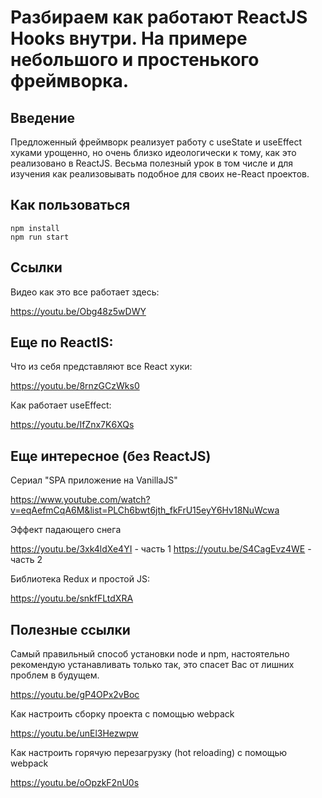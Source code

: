# Разбираем как работают ReactJS Hooks внутри. На примере небольшого и простенького фреймворка.

## Введение

Предложенный фреймворк реализует работу с useState и useEffect хуками урощенно, но очень близко идеологически к тому, как это реализовано в ReactJS. Весьма полезный урок в том числе и для изучения как реализовывать подобное для своих не-React проектов. 

## Как пользоваться

    npm install
    npm run start


## Ссылки

Видео как это все работает здесь:

https://youtu.be/Obg48z5wDWY

## Еще по ReactIS:

Что из себя представляют все React хуки:

https://youtu.be/8rnzGCzWks0

Как работает useEffect:

https://youtu.be/IfZnx7K6XQs


## Еще интересное (без ReactJS)

Сериал "SPA приложение на VanillaJS"

https://www.youtube.com/watch?v=eqAefmCqA6M&list=PLCh6bwt6jth_fkFrU15eyY6Hv18NuWcwa

Эффект падающего снега

https://youtu.be/3xk4ldXe4YI - часть 1
https://youtu.be/S4CagEvz4WE - часть 2

Библиотека Redux и простой JS:

https://youtu.be/snkfFLtdXRA


## Полезные ссылки

Самый правильный способ установки node и npm, настоятельно рекомендую устанавливать только так, это спасет Вас от лишних проблем в будущем.

https://youtu.be/gP4OPx2vBoc 

Как настроить сборку проекта с помощью webpack

https://youtu.be/unEl3Hezwpw

Как настроить горячую перезагрузку (hot reloading) с помощью webpack

https://youtu.be/oOpzkF2nU0s 

